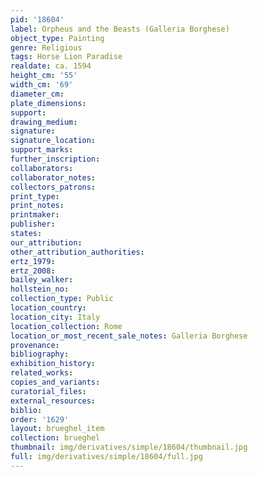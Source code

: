 ```yaml
---
pid: '18604'
label: Orpheus and the Beasts (Galleria Borghese)
object_type: Painting
genre: Religious
tags: Horse Lion Paradise
realdate: ca. 1594
height_cm: '55'
width_cm: '69'
diameter_cm: 
plate_dimensions: 
support: 
drawing_medium: 
signature: 
signature_location: 
support_marks: 
further_inscription: 
collaborators: 
collaborator_notes: 
collectors_patrons: 
print_type: 
print_notes: 
printmaker: 
publisher: 
states: 
our_attribution: 
other_attribution_authorities: 
ertz_1979: 
ertz_2008: 
bailey_walker: 
hollstein_no: 
collection_type: Public
location_country: 
location_city: Italy
location_collection: Rome
location_or_most_recent_sale_notes: Galleria Borghese
provenance: 
bibliography: 
exhibition_history: 
related_works: 
copies_and_variants: 
curatorial_files: 
external_resources: 
biblio: 
order: '1629'
layout: brueghel_item
collection: brueghel
thumbnail: img/derivatives/simple/18604/thumbnail.jpg
full: img/derivatives/simple/18604/full.jpg
---
```

